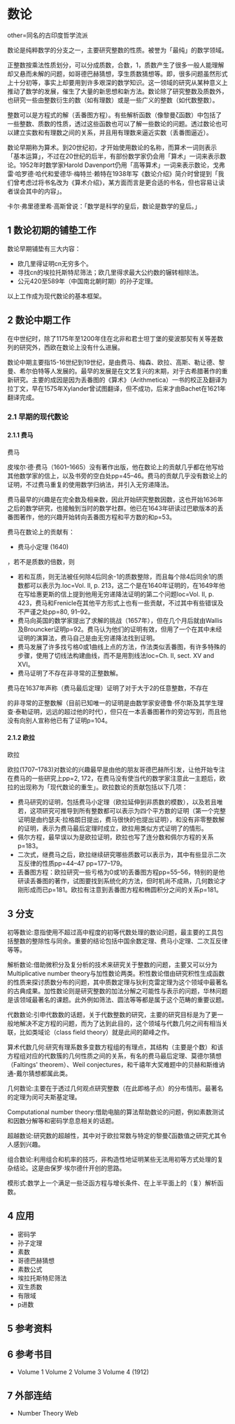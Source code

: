 # 数论

other=同名的古印度哲学流派

数论是纯粹数学的分支之一，主要研究整数的性质。被誉为「最纯」的数学领域。

正整数按乘法性质划分，可以分成质数，合数，1，质数产生了很多一般人能理解却又悬而未解的问题，如哥德巴赫猜想，孪生质数猜想等。即，很多问题虽然形式上十分初等，事实上却要用到许多艰深的数学知识。这一领域的研究从某种意义上推动了数学的发展，催生了大量的新思想和新方法。数论除了研究整数及质数外，也研究一些由整数衍生的数（如有理数）或是一些广义的整数（如代数整数）。

整数可以是方程式的解（丢番图方程）。有些解析函数（像黎曼ζ函数）中包括了一些整数、质数的性质，透过这些函数也可以了解一些数论的问题。透过数论也可以建立实数和有理数之间的关系，并且用有理数来逼近实数（丢番图逼近）。

数论早期称为算术。到20世纪初，才开始使用数论的名称，而算术一词则表示「基本运算」，不过在20世纪的后半，有部份数学家仍会用「算术」一词来表示数论。1952年时数学家Harold Davenport仍用「高等算术」一词来表示数论，戈弗雷·哈罗德·哈代和爱德华·梅特兰·赖特在1938年写《数论介绍》简介时曾提到「我们曾考虑过将书名改为《算术介绍》，某方面而言是更合适的书名，但也容易让读者误会其中的内容」。

卡尔·弗里德里希·高斯曾说：「数学是科学的皇后，数论是数学的皇后。」



## 1 数论初期的铺垫工作

数论早期铺垫有三大内容：

* 欧几里得证明cn无穷多个。
* 寻找cn的埃拉托斯特尼筛法；欧几里得求最大公约数的辗转相除法。
* 公元420至589年（中国南北朝时期）的孙子定理。

以上工作成为现代数论的基本框架。



## 2 数论中期工作

在中世纪时，除了1175年至1200年住在北非和君士坦丁堡的斐波那契有关等差数列的研究外，西欧在数论上没有什么进展。

数论中期主要指15-16世纪到19世纪，是由费马、梅森、欧拉、高斯、勒让德、黎曼、希尔伯特等人发展的。最早的发展是在文艺复兴的末期，对于古希腊著作的重新研究。主要的成因是因为丢番图的《算术》（Arithmetica）一书的校正及翻译为拉丁文，早在1575年Xylander曾试图翻译，但不成功，后来才由Bachet在1621年翻译完成。



### 2.1 早期的现代数论



#### 2.1.1 费马

费马

皮埃尔·德·费马（1601–1665）没有著作出版，他在数论上的贡献几乎都在他写给其他数学家的信上，以及书旁的空白处pp=45–46。费马的贡献几乎没有数论上的证明，不过费马重复的使用数学归纳法，并引入无穷递降法。

费马最早的兴趣是在完全数及相亲数，因此开始研究整数因数，这也开始1636年之后的数学研究，也接触到当时的数学社群。他已在1643年研读过巴歇版本的丢番图著作，他的兴趣开始转向丢番图方程和平方数的和p=53。

费马在数论上的贡献有：

* 费马小定理 (1640)

，若不是质数的倍数，则

* 若和互质，则无法被任何除4后同余-1的质数整除，而且每个除4后同余1的质数都可以表示为.loc=Vol. II, p. 213，这二个是在1640年证明的，在1649年他在写给惠更斯的信上提到他用无穷递降法证明的第二个问题loc=Vol. II, p. 423，费马和Frenicle在其他平方形式上也有一些贡献，不过其中有些错误及不严谨之处pp=80, 91–92。
* 费马向英国的数学家提出了求解的挑战（1657年），但在几个月后就由Wallis及Brouncker证明p=92。费马认为他们的证明有效，但用了一个在其中未经证明的演算法，费马自己是由无穷递降法找到证明。
* 费马发展了许多找亏格0或1曲线上点的方法，作法类似丢番图，有许多特殊的步骤，使用了切线法构建曲线，而不是用割线法loc=Ch. II, sect. XV and XVI。
* 费马证明了不存在非寻常的正整数解。

费马在1637年声称（费马最后定理）证明了对于大于2的任意整数，不存在

的非寻常的正整数解（目前已知唯一的证明是由数学家安德鲁·怀尔斯及其学生理查·泰勒证明，远远的超过他的时代），但只在一本丢番图著作的旁边写到，而且他没有向别人宣称他已有了证明p=104。



#### 2.1.2 欧拉

欧拉

欧拉(1707–1783)对数论的兴趣最早是由他的朋友哥德巴赫所引发，让他开始专注在费马的一些研究上pp=2, 172，在费马没有使当代的数学家注意此一主题后，欧拉的出现称为「现代数论的重生」。欧拉数论的贡献包括以下几项：

* 费马研究的证明，包括费马小定理（欧拉延伸到非质数的模数），以及若且唯若，这项研究可推导到所有整数都可以表示为四个平方数的证明（第一个完整证明是由约瑟夫·拉格朗日提出，费马很快的也提出证明），和没有非零整数解的证明，表示为费马最后定理时成立，欧拉用类似方式证明了的情形。
* 佩尔方程，最早误以为是欧拉证明，欧拉也写了连分数和佩尔方程的关系p=183。
* 二次式，继费马之后，欧拉继续研究哪些质数可以表示为，其中有些显示二次互反律的性质pp=44–47 pp=177–179。
* 丢番图方程：欧拉研究一些亏格为0或1的丢番图方程pp=55–56，特别的是他研读丢番图的著作，试图要找到系统化的方法，但时机尚不成熟，几何数论才刚形成而已p=181。欧拉有注意到丢番图方程和椭圆积分之间的关系p=181。



## 3 分支

初等数论:意指使用不超过高中程度的初等代数处理的数论问题，最主要的工具包括整数的整除性与同余。重要的结论包括中国余数定理、费马小定理、二次互反律等等。

解析数论:借助微积分及复分析的技术来研究关于整数的问题，主要又可以分为Multiplicative number theory与加性数论两类。积性数论借由研究积性生成函数的性质来探讨质数分布的问题，其中质数定理与狄利克雷定理为这个领域中最著名的古典成果。加性数论则是研究整数的加法分解之可能性与表示的问题，华林问题是该领域最著名的课题。此外例如筛法、圆法等等都是属于这个范畴的重要议题。

代数数论:引申代数数的话题，关于代数整数的研究，主要的研究目标是为了更一般地解决不定方程的问题，而为了达到此目的，这个领域与代数几何之间有相当关联，比如类域论（class field theory）就是此间的颠峰之作。

算术代数几何:研究有理系数多变数方程组的有理点，其结构（主要是个数）和该方程组对应的代数簇的几何性质之间的关系，有名的费马最后定理、莫德尔猜想（Faltings' theorem）、Weil conjectures，和千禧年大奖难题中的贝赫和斯维讷通-戴尔猜想都属此类。

几何数论:主要在于透过几何观点研究整数（在此即格子点）的分布情形。最著名的定理为闵可夫斯基定理。

Computational number theory:借助电脑的算法帮助数论的问题，例如素数测试和因数分解等和密码学息息相关的话题。

超越数论:研究数的超越性，其中对于欧拉常数与特定的黎曼ζ函数值之研究尤其令人感到兴趣。

组合数论:利用组合和机率的技巧，非构造性地证明某些无法用初等方式处理的复杂结论。这是由保罗·埃尔德什开创的思路。

模形式:数学上一个满足一些泛函方程与增长条件、在上半平面上的（复）解析函数。



## 4 应用

* 密码学
* 孙子定理
* 素数
* 哥德巴赫猜想
* 素数公式
* 埃拉托斯特尼筛法
* 双生质数
* 有限域
* p进数



## 5 参考资料



## 6 参考书目

* Volume 1  Volume 2  Volume 3  Volume 4 (1912)



## 7 外部连结

* Number Theory Web



